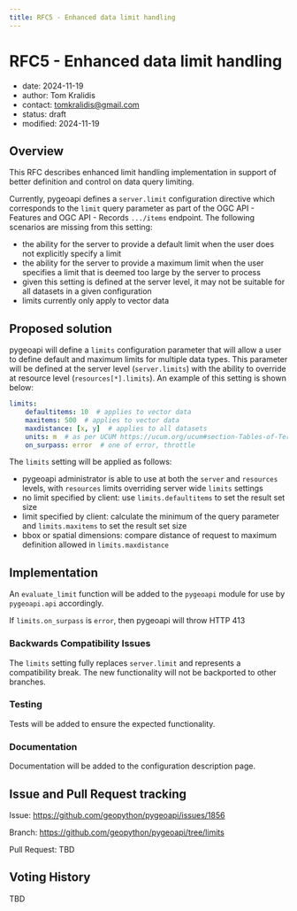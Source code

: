 ```yaml
---
title: RFC5 - Enhanced data limit handling
---
```


# RFC5 - Enhanced data limit handling

- date: 2024-11-19
- author: Tom Kralidis
- contact: tomkralidis@gmail.com
- status: draft
- modified: 2024-11-19

## Overview

This RFC describes enhanced limit handling implementation in support of better definition and control on data query limiting.

Currently, pygeoapi defines a `server.limit` configuration directive which corresponds to the `limit` query parameter as part of the OGC API - Features and OGC API - Records `.../items` endpoint.  The following scenarios are missing from this setting:

- the ability for the server to provide a default limit when the user does not explicitly specify a limit
- the ability for the server to provide a maximum limit when the user specifies a limit that is deemed too large by the server to process
- given this setting is defined at the server level, it may not be suitable for all datasets in a given configuration
- limits currently only apply to vector data

## Proposed solution

pygeoapi will define a `limits` configuration parameter that will allow a user to define default and maximum limits for multiple data types.  This parameter will be defined at the server level (`server.limits`) with the ability to override at resource level (`resources[*].limits`).  An example of this setting is shown below:

```yaml
limits:
    defaultitems: 10  # applies to vector data
    maxitems: 500  # applies to vector data
    maxdistance: [x, y]  # applies to all datasets
    units: m  # as per UCUM https://ucum.org/ucum#section-Tables-of-Terminal-Symbols
    on_surpass: error  # one of error, throttle
```

The `limits` setting will be applied as follows:

- pygeoapi administrator is able to use at both the `server` and `resources` levels, with `resources` limits overriding server wide `limits` settings
- no limit specified by client: use `limits.defaultitems` to set the result set size
- limit specified by client: calculate the minimum of the query parameter and `limits.maxitems` to set the result set size
- bbox or spatial dimensions: compare distance of request to maximum definition allowed in `limits.maxdistance`

## Implementation

An `evaluate_limit` function will be added to the `pygeoapi` module for use by `pygeoapi.api` accordingly.

If `limits.on_surpass` is `error`, then pygeoapi will throw HTTP 413

### Backwards Compatibility Issues

The `limits` setting fully replaces `server.limit` and represents a compatibility break.  The new functionality will not be backported to other branches.

### Testing

Tests will be added to ensure the expected functionality.

### Documentation

Documentation will be added to the configuration description page.

## Issue and Pull Request tracking

Issue: <https://github.com/geopython/pygeoapi/issues/1856>

Branch: <https://github.com/geopython/pygeoapi/tree/limits>

Pull Request: TBD

## Voting History

TBD
